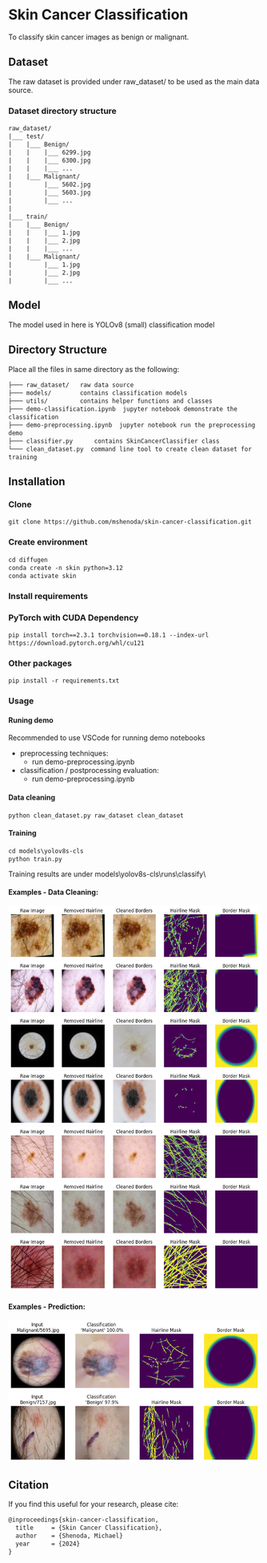 # Skin Cancer Classification
To classify skin cancer images as benign or malignant.

## Dataset
The raw dataset is provided under raw_dataset/ to be used as the main data source. 

### Dataset directory structure

```
raw_dataset/
|___ test/
|    |___ Benign/
|    |    |___ 6299.jpg
|    |    |___ 6300.jpg
|    |    |___ ...
|    |___ Malignant/
|         |___ 5602.jpg
|         |___ 5603.jpg
|         |___ ...
|
|___ train/
|    |___ Benign/
|    |    |___ 1.jpg
|    |    |___ 2.jpg
|    |    |___ ...
|    |___ Malignant/
|         |___ 1.jpg
|         |___ 2.jpg
|         |___ ...
```

## Model
The model used in here is YOLOv8 (small) classification model

## Directory Structure
Place all the files in same directory as the following:
```
├─── raw_dataset/   raw data source
├─── models/        contains classification models 
├─── utils/         contains helper functions and classes
├─── demo-classification.ipynb  jupyter notebook demonstrate the classification 
├─── demo-preprocessing.ipynb  jupyter notebook run the preprocessing demo 
├─── classifier.py      contains SkinCancerClassifier class 
└─── clean_dataset.py  command line tool to create clean dataset for training
```

## Installation

### Clone
```
git clone https://github.com/mshenoda/skin-cancer-classification.git
```

### Create environment 
```
cd diffugen
conda create -n skin python=3.12
conda activate skin
```

### Install requirements

### PyTorch with CUDA Dependency
```
pip install torch==2.3.1 torchvision==0.18.1 --index-url https://download.pytorch.org/whl/cu121
```
### Other packages
```
pip install -r requirements.txt
```


### Usage
#### Runing demo
Recommended to use VSCode for running demo notebooks
- preprocessing techniques:
    - run demo-preprocessing.ipynb
- classification / postprocessing evaluation:
    - run demo-preprocessing.ipynb

#### Data cleaning 

```shell
python clean_dataset.py raw_dataset clean_dataset
```

#### Training
```shell
cd models\yolov8s-cls
python train.py
```
Training results are under models\yolov8s-cls\runs\classify\


#### Examples - Data Cleaning:
![alt text](examples/cleaning/image-1.png)
![alt text](examples/cleaning/image-2.png)
![alt text](examples/cleaning/image-3.png)
![alt text](examples/cleaning/image-4.png)
![alt text](examples/cleaning/image-5.png)
![alt text](examples/cleaning/image-6.png)
![alt text](examples/cleaning/image-7.png)

#### Examples - Prediction:
![alt text](examples/prediction/image-1.png)
![alt text](examples/prediction/image-2.png)

## Citation
If you find this useful for your research, please cite:
```
@inproceedings{skin-cancer-classification,
  title     = {Skin Cancer Classification},
  author    = {Shenoda, Michael}
  year      = {2024}
}
```
